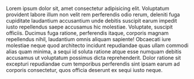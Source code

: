 Lorem ipsum dolor sit, amet consectetur adipisicing elit. Voluptatum provident labore illum non velit rem perferendis odio rerum, deleniti fuga cupiditate laudantium accusantium unde debitis suscipit earum impedit iusto repellendus saepe accusamus hic molestiae. Voluptate, suscipit officiis. 
Ducimus fuga ratione, perferendis itaque, corporis magnam repellendus nihil, laudantium omnis aliquam sapiente! Obcaecati iure molestiae neque quod architecto incidunt repudiandae quas ullam commodi alias quam minima, a sequi id soluta ratione atque esse numquam debitis accusamus ut voluptatum possimus dicta reprehenderit. 
Dolor ratione sit excepturi repudiandae cum temporibus perferendis sint ipsam earum ad corporis consectetur, quos officia deserunt ex sequi iusto neque.
